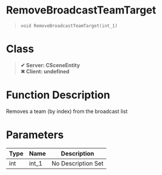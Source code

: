 # RemoveBroadcastTeamTarget
> `void RemoveBroadcastTeamTarget(int_1)`
# Class
> __✔ Server: CSceneEntity__  
> __✖ Client: undefined__  
# Function Description
Removes a team (by index) from the broadcast list
# Parameters
Type|Name|Description
--|--|--
int|int_1|No Description Set
